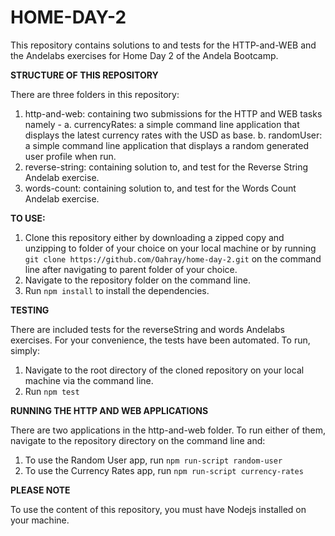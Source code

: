 # HOME-DAY-2
This repository contains solutions to and tests for the HTTP-and-WEB and the Andelabs exercises for Home Day 2 of the Andela Bootcamp.


**STRUCTURE OF THIS REPOSITORY**

There are three folders in this repository:
   1. http-and-web: containing two submissions for the HTTP and WEB tasks namely -
      a. currencyRates: a simple command line application that displays the latest currency rates with the USD as base.
      b. randomUser: a simple command line application that displays a random generated user profile when run.
   2. reverse-string: containing solution to, and test for the Reverse String Andelab exercise.
   3. words-count: containing solution to, and test for the Words Count Andelab exercise.


**TO USE:**

   1. Clone this repository either by downloading a zipped copy and unzipping to folder of your choice on your local machine or by running `git clone https://github.com/Oahray/home-day-2.git` on the command line after navigating to parent folder of your choice.
   2. Navigate to the repository folder on the command line.
   3. Run `npm install` to install the dependencies. 


**TESTING**

There are included tests for the reverseString and words Andelabs exercises. For your convenience, the tests have been automated. To run, simply: 
   1. Navigate to the root directory of the cloned repository on your local machine via the command line.
   2. Run `npm test`


**RUNNING THE HTTP AND WEB APPLICATIONS**

There are two applications in the http-and-web folder. To run either of them, navigate to the repository directory on the command line and:
   1. To use the Random User app, run `npm run-script random-user`
   2. To use the Currency Rates app, run `npm run-script currency-rates`


**PLEASE NOTE**

To use the content of this repository, you must have Nodejs installed on your machine.